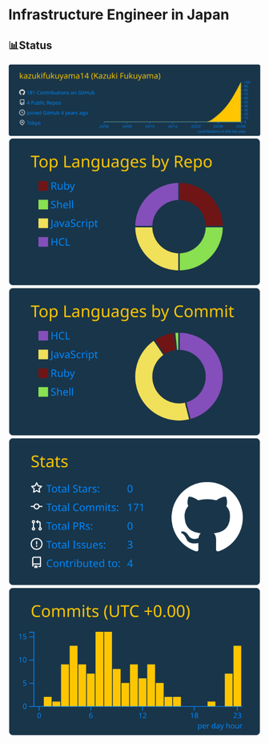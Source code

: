 # Infrastructure Engineer in Japan

## 📊Status
[![](https://raw.githubusercontent.com/kazukifukuyama14/kazukifukuyama14/main/profile-summary-card-output/cobalt2/0-profile-details.svg)](https://github.com/vn7n24fzkq/github-profile-summary-cards)
[![](https://raw.githubusercontent.com/kazukifukuyama14/kazukifukuyama14/main/profile-summary-card-output/cobalt2/1-repos-per-language.svg)](https://github.com/vn7n24fzkq/github-profile-summary-cards) 
[![](https://raw.githubusercontent.com/kazukifukuyama14/kazukifukuyama14/main/profile-summary-card-output/cobalt2/2-most-commit-language.svg)](https://github.com/vn7n24fzkq/github-profile-summary-cards)
[![](https://raw.githubusercontent.com/kazukifukuyama14/kazukifukuyama14/main/profile-summary-card-output/cobalt2/3-stats.svg)](https://github.com/vn7n24fzkq/github-profile-summary-cards) 
[![](https://raw.githubusercontent.com/kazukifukuyama14/kazukifukuyama14/main/profile-summary-card-output/cobalt2/4-productive-time.svg)](https://github.com/vn7n24fzkq/github-profile-summary-cards)
